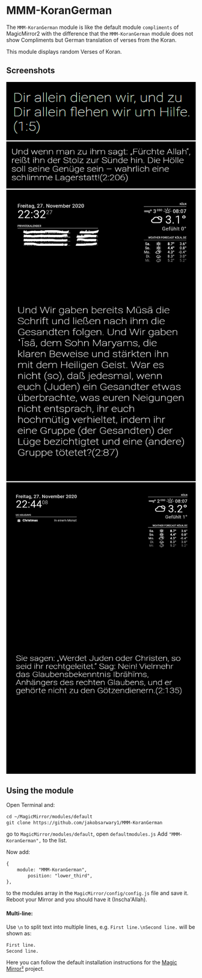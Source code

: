 # MMM-KoranGerman
The `MMM-KoranGerman` module is like the default module `compliments` of MagicMirror2 with the difference that the `MMM-KoranGerman` module does not show Compliments but German translation of verses from the Koran.

This module displays random Verses of Koran.

## Screenshots
![Compliments Screenshot](MMM-KoranGerman-1.png)
![Compliments Screenshot](MMM-KoranGerman-2.png)
![Compliments Screenshot](MMM-KoranGerman-3.png)
![Compliments Screenshot](MMM-KoranGerman-4.png)


## Using the module

Open Terminal and:
```
cd ~/MagicMirror/modules/default
git clone https://github.com/jakobsarwary1/MMM-KoranGerman
```

go to `MagicMirror/modules/default`, open ```defaultmodules.js``` 
Add ```"MMM-KoranGerman",``` to the list.

Now add:
```
{
    module: "MMM-KoranGerman",
		position: "lower_third",
},
```
to the modules array in the `MagicMirror/config/config.js` file and save it.
Reboot your Mirror and you should have it (Inscha'Allah).


#### Multi-line:
Use `\n` to split text into multiple lines, e.g. `First line.\nSecond line.` will be shown as:
```
First line.
Second line.
```

Here you can follow the default installation instructions for the [Magic Mirror²](https://github.com/MichMich/MagicMirror) project.
